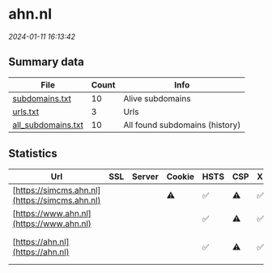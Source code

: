 # ahn.nl
*2024-01-11 16:13:42*
## Summary data
| File       | Count | Info |
|------------|-------|------|
|[subdomains.txt](/data/ahn.nl/subdomains.txt)|10|Alive subdomains|
|[urls.txt](/data/ahn.nl/urls.txt)|3|Urls|
|[all_subdomains.txt](/data/ahn.nl/all_subdomains.txt)|10|All found subdomains (history)|
## Statistics
| Url | SSL | Server | Cookie | HSTS | CSP | XFO | XXP | RP | Tech |Title |
|------------|-------|------|------|------|------|------|------|------|------|------|
|[https://simcms.ahn.nl](https://simcms.ahn.nl)| ||:warning: |:white_check_mark: |:warning: |:white_check_mark: | |:white_check_mark: |HSTS|403 Forbidden|
|[https://www.ahn.nl](https://www.ahn.nl)| || |:white_check_mark: |:warning: |:white_check_mark: | |:white_check_mark: |HSTS|403 Forbidden|
|[https://ahn.nl](https://ahn.nl)| || |:white_check_mark: |:warning: |:white_check_mark: | |:white_check_mark: |HSTS|301 Moved Perman...|